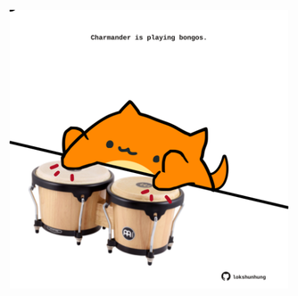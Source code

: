 <!-- built at 16/11/2021, 16:02:49 UTC -->
<p align="center">
  <img width="500" height="500" src="./ReadmeImage.svg">
</p>
